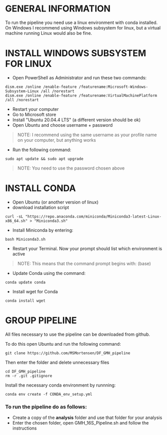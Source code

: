 # GENERAL INFORMATION

To run the pipeline you need use a linux environment with conda installed.
On Windows I recommend using Windows subsystem for linux, but a virtual
machine running Linux would also be fine.

# INSTALL WINDOWS SUBSYSTEM FOR LINUX

- Open PowerShell as Administrator and run these two commands:

```
dism.exe /online /enable-feature /featurename:Microsoft-Windows-Subsystem-Linux /all /norestart
dism.exe /online /enable-feature /featurename:VirtualMachinePlatform /all /norestart
```

- Restart your computer
- Go to Microsoft store
- Install "Ubuntu 20.04.4 LTS" (a different version should be ok)
- Open Ubuntu and choose username + password

> NOTE: I recommend using the same username as your profile name on your computer, but anything works

- Run the following command:

```
sudo apt update && sudo apt upgrade
```

> NOTE: You need to use the password chosen above

# INSTALL CONDA

- Open Ubuntu (or another version of linux)
- download installation script

```
curl -sL "https://repo.anaconda.com/miniconda/Miniconda3-latest-Linux-x86_64.sh" > "Miniconda3.sh"
```

- Install Miniconda by entering:

```
bash Miniconda3.sh
```

- Restart your Terminal. Now your prompt should list which environment is active

> NOTE: This means that the command prompt begins with: (base)

- Update Conda using the command:

```
conda update conda
```

- Install wget for Conda

```
conda install wget
```

# GROUP PIPELINE

All files necessary to use the pipeline can be downloaded from github.

To do this open Ubuntu and run the following command:

```
git clone https://github.com/MSMortensen/DF_GMH_pipeline
```

Then enter the folder and delete unnecessary files

```
cd DF_GMH_pipeline
rm -r .git .gitignore
```

Install the necessary conda environment by runnning:

```
conda env create -f CONDA_env_setup.yml
```

### To run the pipeline do as follows:

- Create a copy of the **analysis** folder and use that folder for your analysis
- Enter the chosen folder, open GMH_16S_Pipeline.sh and follow the instructions
